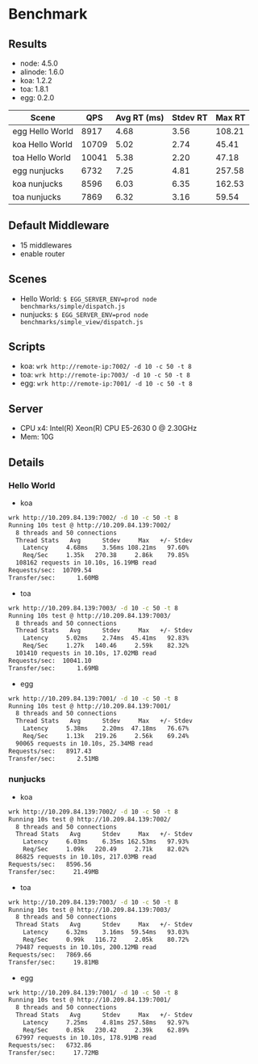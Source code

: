 # Benchmark

## Results

- node: 4.5.0
- alinode: 1.6.0
- koa: 1.2.2
- toa: 1.8.1
- egg: 0.2.0

Scene | QPS | Avg RT (ms) | Stdev RT | Max RT
---   | --- | ---         | ---      | ---
egg Hello World | 8917 | 4.68 | 3.56 | 108.21
koa Hello World | 10709 | 5.02 | 2.74 | 45.41
toa Hello World | 10041 | 5.38 | 2.20 | 47.18
egg nunjucks | 6732 | 7.25 | 4.81 | 257.58
koa nunjucks | 8596 | 6.03 | 6.35 | 162.53
toa nunjucks | 7869 | 6.32 | 3.16 | 59.54

## Default Middleware

- 15 middlewares
- enable router

## Scenes

- Hello World: `$ EGG_SERVER_ENV=prod node benchmarks/simple/dispatch.js`
- nunjucks: `$ EGG_SERVER_ENV=prod node benchmarks/simple_view/dispatch.js`

## Scripts

- koa: `wrk http://remote-ip:7002/ -d 10 -c 50 -t 8`
- toa: `wrk http://remote-ip:7003/ -d 10 -c 50 -t 8`
- egg: `wrk http://remote-ip:7001/ -d 10 -c 50 -t 8`

## Server

- CPU x4: Intel(R) Xeon(R) CPU E5-2630 0 @ 2.30GHz
- Mem: 10G

## Details

### Hello World

- koa

```bash
wrk http://10.209.84.139:7002/ -d 10 -c 50 -t 8
Running 10s test @ http://10.209.84.139:7002/
  8 threads and 50 connections
  Thread Stats   Avg      Stdev     Max   +/- Stdev
    Latency     4.68ms    3.56ms 108.21ms   97.60%
    Req/Sec     1.35k   270.38     2.86k    79.85%
  108162 requests in 10.10s, 16.19MB read
Requests/sec:  10709.54
Transfer/sec:      1.60MB
```

- toa

```bash
wrk http://10.209.84.139:7003/ -d 10 -c 50 -t 8
Running 10s test @ http://10.209.84.139:7003/
  8 threads and 50 connections
  Thread Stats   Avg      Stdev     Max   +/- Stdev
    Latency     5.02ms    2.74ms  45.41ms   92.83%
    Req/Sec     1.27k   140.46     2.59k    82.32%
  101410 requests in 10.10s, 17.02MB read
Requests/sec:  10041.10
Transfer/sec:      1.69MB
```

- egg

```bash
wrk http://10.209.84.139:7001/ -d 10 -c 50 -t 8
Running 10s test @ http://10.209.84.139:7001/
  8 threads and 50 connections
  Thread Stats   Avg      Stdev     Max   +/- Stdev
    Latency     5.38ms    2.20ms  47.18ms   76.67%
    Req/Sec     1.13k   219.26     2.56k    69.24%
  90065 requests in 10.10s, 25.34MB read
Requests/sec:   8917.43
Transfer/sec:      2.51MB
```

### nunjucks

- koa

```bash
wrk http://10.209.84.139:7002/ -d 10 -c 50 -t 8
Running 10s test @ http://10.209.84.139:7002/
  8 threads and 50 connections
  Thread Stats   Avg      Stdev     Max   +/- Stdev
    Latency     6.03ms    6.35ms 162.53ms   97.93%
    Req/Sec     1.09k   220.49     2.71k    82.02%
  86825 requests in 10.10s, 217.03MB read
Requests/sec:   8596.56
Transfer/sec:     21.49MB
```

- toa

```bash
wrk http://10.209.84.139:7003/ -d 10 -c 50 -t 8
Running 10s test @ http://10.209.84.139:7003/
  8 threads and 50 connections
  Thread Stats   Avg      Stdev     Max   +/- Stdev
    Latency     6.32ms    3.16ms  59.54ms   93.03%
    Req/Sec     0.99k   116.72     2.05k    80.72%
  79487 requests in 10.10s, 200.12MB read
Requests/sec:   7869.66
Transfer/sec:     19.81MB
```

- egg

```bash
wrk http://10.209.84.139:7001/ -d 10 -c 50 -t 8
Running 10s test @ http://10.209.84.139:7001/
  8 threads and 50 connections
  Thread Stats   Avg      Stdev     Max   +/- Stdev
    Latency     7.25ms    4.81ms 257.58ms   92.97%
    Req/Sec     0.85k   230.42     2.39k    62.89%
  67997 requests in 10.10s, 178.91MB read
Requests/sec:   6732.86
Transfer/sec:     17.72MB
```
